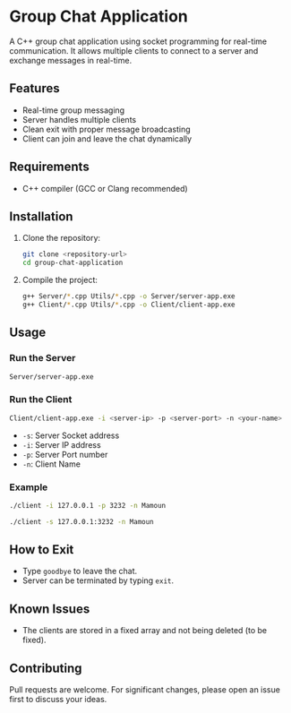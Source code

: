# Group Chat Application

A C++ group chat application using socket programming for real-time communication. It allows multiple clients to connect to a server and exchange messages in real-time.

## Features
- Real-time group messaging
- Server handles multiple clients
- Clean exit with proper message broadcasting
- Client can join and leave the chat dynamically

## Requirements
- C++ compiler (GCC or Clang recommended)

## Installation
1. Clone the repository:
   ```bash
   git clone <repository-url>
   cd group-chat-application
   ```
2. Compile the project:
   ```bash
   g++ Server/*.cpp Utils/*.cpp -o Server/server-app.exe
   g++ Client/*.cpp Utils/*.cpp -o Client/client-app.exe
   ```

## Usage
### Run the Server
```bash
Server/server-app.exe
```
### Run the Client
```bash
Client/client-app.exe -i <server-ip> -p <server-port> -n <your-name>
```
- `-s`: Server Socket address
- `-i`: Server IP address
- `-p`: Server Port number
- `-n`: Client Name

### Example
```bash
./client -i 127.0.0.1 -p 3232 -n Mamoun
```
```bash
./client -s 127.0.0.1:3232 -n Mamoun
```

## How to Exit
- Type `goodbye` to leave the chat.
- Server can be terminated by typing `exit`.

## Known Issues
- The clients are stored in a fixed array and not being deleted (to be fixed).

## Contributing
Pull requests are welcome. For significant changes, please open an issue first to discuss your ideas.

